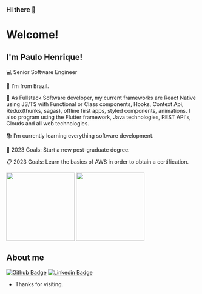 ### Hi there 👋
# Welcome!

## I'm Paulo Henrique!

:computer: Senior Software Engineer

:house_with_garden: I’m from Brazil.

📳 As Fullstack Software developer, my current frameworks are React Native using JS/TS with Functional or Class components, Hooks, Context Api, Redux(thunks, sagas), offline first apps, styled components, animations. I also program using the Flutter framework, Java technologies, REST API's, Clouds and all web technologies.

:books: I’m currently learning everything software development.

:rocket: 2023 Goals: <s>Start a new post-graduate degree.</s>

:clipboard: 2023 Goals: Learn the basics of AWS in order to obtain a certification.

<div>
  
<img height="180em" src="https://github-readme-stats.vercel.app/api?username=paulohbraga&show_icons=true&theme=algolia&include_all_commits=true&count_private=true"/>
<img height="180em" src="https://github-readme-stats.vercel.app/api/top-langs/?username=paulohbraga&hide=java,dart&layout=compact&langs_count=7&theme=algolia"/>
</div>


## About me

[![Github Badge](https://img.shields.io/badge/-Github-000?style=flat-square&logo=Github&logoColor=white&link=https://github.com/paulohbraga)](https://github.com/paulohbraga)
[![Linkedin Badge](https://img.shields.io/badge/-LinkedIn-blue?style=flat-square&logo=Linkedin&logoColor=white&link=https://br.linkedin.com/in/paulohbragap)](https://br.linkedin.com/in/paulohbragap)



- Thanks for visiting.
